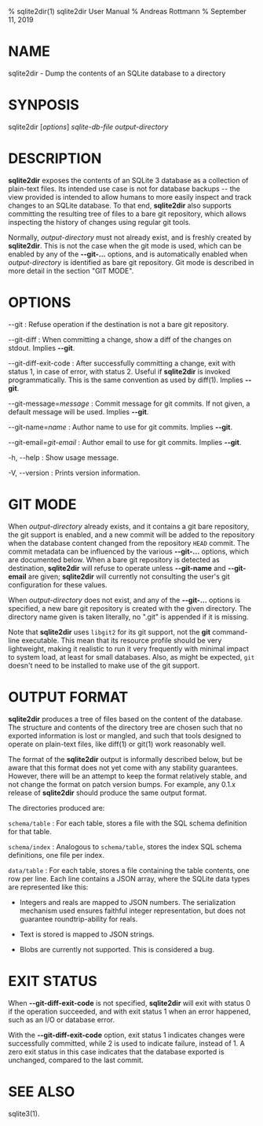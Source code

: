 % sqlite2dir(1) sqlite2dir User Manual
% Andreas Rottmann
% September 11, 2019

# NAME

sqlite2dir - Dump the contents of an SQLite database to a directory

# SYNPOSIS

sqlite2dir [*options*] *sqlite-db-file* *output-directory*

# DESCRIPTION

__sqlite2dir__ exposes the contents of an SQLite 3 database as a
collection of plain-text files. Its intended use case is not for
database backups -- the view provided is intended to allow humans to
more easily inspect and track changes to an SQLite database. To that
end, __sqlite2dir__ also supports committing the resulting tree of
files to a bare git repository, which allows inspecting the history of
changes using regular git tools.

Normally, *output-directory* must not already exist, and is freshly
created by __sqlite2dir__. This is not the case when the git mode is
used, which can be enabled by any of the __\--git-...__ options, and
is automatically enabled when *output-directory* is identified as bare
git repository. Git mode is described in more detail in the section
"GIT MODE".

# OPTIONS

\--git
: Refuse operation if the destination is not a bare git repository.

\--git-diff
: When committing a change, show a diff of the changes on
  stdout. Implies __\--git__.

\--git-diff-exit-code
: After successfully committing a change, exit with status 1, in case
  of error, with status 2. Useful if __sqlite2dir__ is invoked
  programmatically. This is the same convention as used by
  diff(1). Implies __\--git__.

\--git-message=*message*
: Commit message for git commits. If not given, a default message will
  be used. Implies __\--git__.

\--git-name=*name*
: Author name to use for git commits. Implies __\--git__.

\--git-email=*git-email*
: Author email to use for git commits. Implies __\--git__.

-h, \--help
: Show usage message.

-V, \--version
: Prints version information.

# GIT MODE

When *output-directory* already exists, and it contains a git bare
repository, the git support is enabled, and a new commit will be added
to the repository when the database content changed from the
repository `HEAD` commit. The commit metadata can be influenced by the
various __\--git-...__ options, which are documented below. When a bare
git repository is detected as destination, __sqlite2dir__ will refuse
to operate unless __\--git-name__ and __\--git-email__ are given;
__sqlite2dir__ will currently not consulting the user's git
configuration for these values.

When *output-directory* does not exist, and any of the __\--git-...__
options is specified, a new bare git repository is created with the
given directory. The directory name given is taken literally, no
".git" is appended if it is missing.

Note that __sqlite2dir__ uses `libgit2` for its git support, not the
__git__ command-line executable. This mean that its resource profile
should be very lightweight, making it realistic to run it very
frequently with minimal impact to system load, at least for small
databases. Also, as might be expected, `git` doesn't need to be
installed to make use of the git support.

# OUTPUT FORMAT

__sqlite2dir__ produces a tree of files based on the content of the
database. The structure and contents of the directory tree are chosen
such that no exported information is lost or mangled, and such that
tools designed to operate on plain-text files, like diff(1) or git(1)
work reasonably well.

The format of the __sqlite2dir__ output is informally described below,
but be aware that this format does not yet come with any stability
guarantees. However, there will be an attempt to keep the format
relatively stable, and not change the format on patch version
bumps. For example, any 0.1.x release of __sqlite2dir__ should produce
the same output format.

The directories produced are:

`schema/table`
: For each table, stores a file with the SQL schema definition for
  that table.

`schema/index`
: Analogous to `schema/table`, stores the index SQL schema
  definitions, one file per index.

`data/table`
: For each table, stores a file containing the table contents, one row
  per line. Each line contains a JSON array, where the SQLite data
  types are represented like this:

  - Integers and reals are mapped to JSON numbers. The serialization
    mechanism used ensures faithful integer representation, but does
    not guarantee roundtrip-ability for reals.

  - Text is stored is mapped to JSON strings.

  - Blobs are currently not supported. This is considered a bug.

# EXIT STATUS

When __\--git-diff-exit-code__ is not specified, __sqlite2dir__ will exit
with status 0 if the operation succeeded, and with exit status 1 when
an error happened, such as an I/O or database error.

With the __\--git-diff-exit-code__ option, exit status 1 indicates
changes were successfully committed, while 2 is used to indicate
failure, instead of 1. A zero exit status in this case indicates that
the database exported is unchanged, compared to the last commit.

# SEE ALSO

sqlite3(1).
